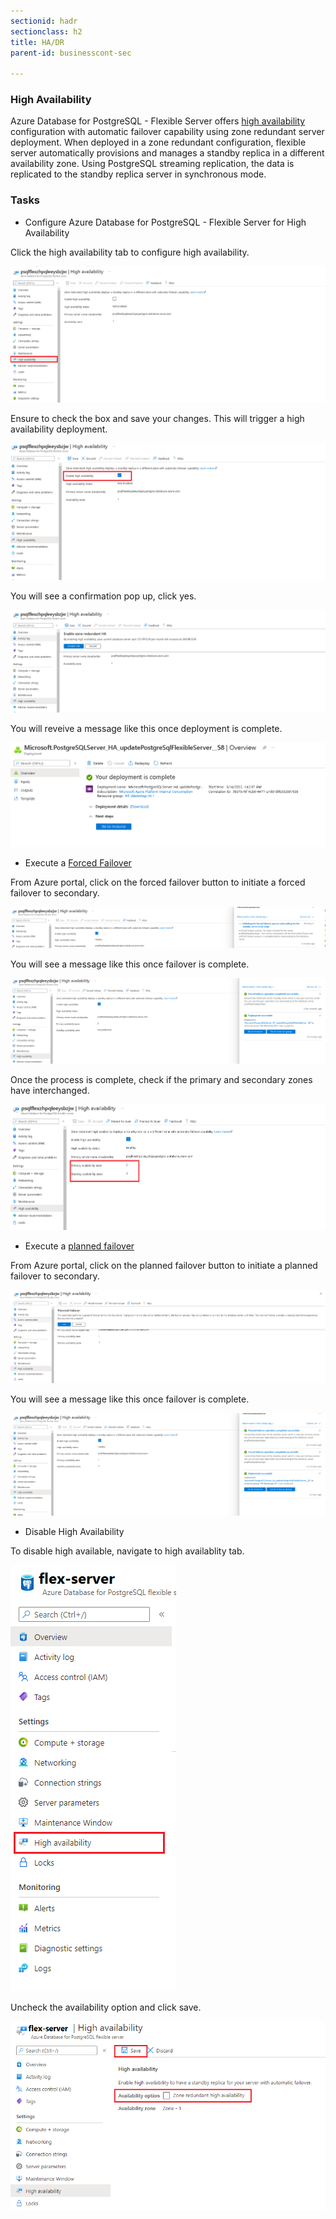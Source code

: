 ```yaml
---
sectionid: hadr
sectionclass: h2
title: HA/DR
parent-id: businesscont-sec

---
```


### High Availability
Azure Database for PostgreSQL - Flexible Server offers [high availability](https://docs.microsoft.com/en-us/azure/postgresql/flexible-server/concepts-high-availability) configuration with automatic failover capability using zone redundant server deployment. When deployed in a zone redundant configuration, flexible server automatically provisions and manages a standby replica in a different availability zone. Using PostgreSQL streaming replication, the data is replicated to the standby replica server in synchronous mode.

### Tasks
* Configure Azure Database for PostgreSQL - Flexible Server for High Availability

Click the high availability tab to configure high availability.

![Azure backup](media/ha/ha-flexible-server-configure.png)

Ensure to check the box and save your changes. This will trigger a high availability deployment. 

![Azure backup](media/ha/ha-flexible-server-enable.png)

You will see a confirmation pop up, click yes.

![Azure backup](media/ha/ha-flexible-server-enable-confirm.png)

You will reveive a message like this once deployment is complete.

![Azure backup](media/ha/ha-flexible-server-deployment-complete.png)

* Execute a [Forced Failover](https://docs.microsoft.com/en-us/azure/postgresql/flexible-server/concepts-high-availability#forced-failover)

From Azure portal, click on the forced failover button to initiate a forced failover to secondary.

![Azure backup](media/ha/ha-flexible-server-forced-failover-init.png)

You will see a message like this once failover is complete.

![Azure backup](media/ha/ha-flexible-server-forced-failover-complete.png)

Once the process is complete, check if the primary and secondary zones have interchanged.

![Azure backup](media/ha/ha-flexible-server-forced-failover-complete2.png)

* Execute a [planned failover](https://docs.microsoft.com/en-us/azure/postgresql/flexible-server/concepts-high-availability#planned-failover)

From Azure portal, click on the planned failover button to initiate a planned failover to secondary.

![Azure backup](media/ha/ha-flexible-server-planned-failover-init.png)

You will see a message like this once failover is complete.

![Azure backup](media/ha/ha-flexible-server-planned-failover-complete.png)

* Disable High Availability

To disable high available, navigate to high availablity tab.

![Azure backup](media/ha/ha-diable.png)

Uncheck the availability option and click save.

![Azure backup](media/ha/disable-high-availability2.png)

